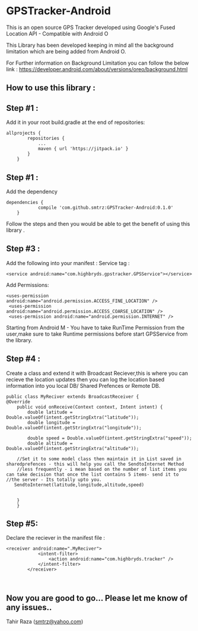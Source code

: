 # GPSTracker-Android
This is an open source GPS Tracker developed using Google's Fused Location API - Compatible with Android O

This Library has been developed keeping in mind all the background limitation which are being added from Android O.

For Further information on Background Limitation you can follow the below link :
https://developer.android.com/about/versions/oreo/background.html

How to use this library :
------------------------
Step #1 :
--------

Add it in your root build.gradle at the end of repositories:
```
allprojects {
		repositories {
			...
			maven { url 'https://jitpack.io' }
		}
	}
```
Step #1 :
-------

Add the dependency
```
dependencies {
	        compile 'com.github.smtrz:GPSTracker-Android:0.1.0'
	}
```
Follow the steps and then you would be able to get the benefit of using this library .

Step #3 :
--------
Add the following into your manifest :
Service tag :
```
<service android:name="com.highbryds.gpstracker.GPSService"></service>
```
Add Permissions:
```
<uses-permission android:name="android.permission.ACCESS_FINE_LOCATION" />
 <uses-permission android:name="android.permission.ACCESS_COARSE_LOCATION" />
 <uses-permission android:name="android.permission.INTERNET" />
```

Starting from Android M  - You have to take RunTime Permission from the user,make sure to take Runtime permissions before start GPSService from the library.

Step #4 :
--------
Create a class and extend it with Broadcast Reciever,this is where you can recieve the location updates then you can log the location based information into you local DB/ Shared Prefences or Remote DB.

```
public class MyReciver extends BroadcastReceiver {
@Override
    public void onReceive(Context context, Intent intent) {
        double latitude = Double.valueOf(intent.getStringExtra("latitude"));
        double longitude = Double.valueOf(intent.getStringExtra("longitude"));
        
        double speed = Double.valueOf(intent.getStringExtra("speed"));
        double altitude = Double.valueOf(intent.getStringExtra("altitude"));
        
    //Set it to some model class then maintain it in List saved in  sharedprefences - this will help you call the SendtoInternet Method
    //less frequently - i mean based on the number of list items you can take decision that once the list contains 5 items- send it to //the server - Its totally upto you.
   SendtoInternet(latitude,longitude,altitude,speed)
         
    
    }
    }
   ``` 
 

 



Step #5:
-------
Declare the reciever in the manifest file :
```
<receiver android:name=".MyReciver">
            <intent-filter>
                <action android:name="com.highbryds.tracker" />
            </intent-filter>
        </receiver>
        
        
```

Now you are good to go...
Please let me know of any issues..
--
Tahir Raza
(smtrz@yahoo.com)
